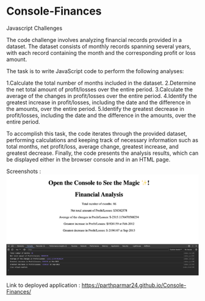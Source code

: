 # Console-Finances

Javascript Challenges

The code challenge involves analyzing financial records provided in a dataset. The dataset consists of monthly records spanning several years, with each record containing the month and the corresponding profit or loss amount.

The task is to write JavaScript code to perform the following analyses:

1.Calculate the total number of months included in the dataset.
2.Determine the net total amount of profit/losses over the entire period.
3.Calculate the average of the changes in profit/losses over the entire period.
4.Identify the greatest increase in profit/losses, including the date and the difference in the amounts, over the entire period.
5.Identify the greatest decrease in profit/losses, including the date and the difference in the amounts, over the entire period.

To accomplish this task, the code iterates through the provided dataset, performing calculations and keeping track of necessary information such as total months, net profit/loss, average change, greatest increase, and greatest decrease. Finally, the code presents the analysis results, which can be displayed either in the browser console and in an HTML page.

Screenshots :
![alt text](assets/mainPage.png)
![alt text](assets/consolePage.png)

Link to deployed application :
https://parthparmar24.github.io/Console-Finances/
